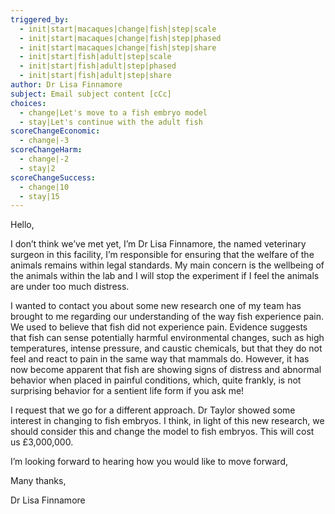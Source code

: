 ```yaml
---
triggered_by:
  - init|start|macaques|change|fish|step|scale
  - init|start|macaques|change|fish|step|phased
  - init|start|macaques|change|fish|step|share
  - init|start|fish|adult|step|scale
  - init|start|fish|adult|step|phased
  - init|start|fish|adult|step|share
author: Dr Lisa Finnamore
subject: Email subject content [cCc]
choices:
  - change|Let's move to a fish embryo model
  - stay|Let's continue with the adult fish
scoreChangeEconomic:
  - change|-3
scoreChangeHarm:
  - change|-2
  - stay|2
scoreChangeSuccess:
  - change|10
  - stay|15
---
```

Hello, 

I don’t think we’ve met yet, I’m Dr Lisa Finnamore, the named veterinary surgeon in this facility, I’m responsible for ensuring that the welfare of the animals remains within legal standards. My main concern is the wellbeing of the animals within the lab and I will stop the experiment if I feel the animals are under too much distress. 

I wanted to contact you about some new research one of my team has brought to me regarding our understanding of the way fish experience pain. We used to believe that fish did not experience pain. Evidence suggests that fish can sense potentially harmful environmental changes, such as high temperatures, intense pressure, and caustic chemicals, but that they do not feel and react to pain in the same way that mammals do. However, it has now become apparent that fish are showing signs of distress and abnormal behavior when placed in painful conditions, which, quite frankly, is not surprising behavior for a sentient life form if you ask me! 

I request that we go for a different approach. Dr Taylor showed some interest in changing to fish embryos. I think, in light of this new research, we should consider this and change the model to fish embryos. This will cost us £3,000,000.
 
I’m looking forward to hearing how you would like to move forward,

Many thanks,

Dr Lisa Finnamore
